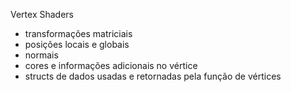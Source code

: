 Vertex Shaders

- transformações matriciais
- posições locais e globais
- normais
- cores e informações adicionais no vértice
- structs de dados usadas e retornadas pela função de vértices